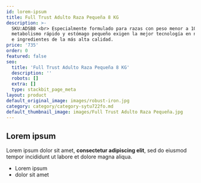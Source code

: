 ```yaml
---
id: lorem-ipsum
title: Full Trust Adulto Raza Pequeña 8 KG
description: >-
  SKU:ADSB8 <br> Especialmente formulado para razas con peso menor a 10 kg, cuyo
  metabolismo rápido y estómago pequeño exigen la mejor tecnología en nutrición
  e ingredientes de la más alta calidad.
price: '735'
order: 0
featured: false
seo:
  title: 'Full Trust Adulto Raza Pequeña 8 KG'
  description: ''
  robots: []
  extra: []
  type: stackbit_page_meta
layout: product
default_original_image: images/robust-iron.jpg
category: category/category-sytu722fo.md
default_thumbnail_image: images/Full Trust Adulto Raza Pequeña.jpg
---
```

## Lorem ipsum

Lorem ipsum dolor sit amet, **consectetur adipiscing elit**, sed do eiusmod tempor incididunt ut labore et dolore magna aliqua.

- Lorem ipsum
- dolor sit amet